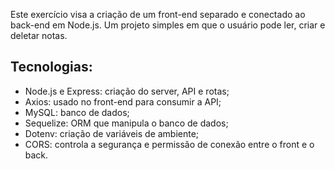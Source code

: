 Este exercício visa a criação de um front-end separado e conectado ao back-end em Node.js. Um projeto simples em que o usuário pode ler, criar e deletar notas.

## Tecnologias:

- Node.js e Express: criação do server, API e rotas;
- Axios: usado no front-end para consumir a API;
- MySQL: banco de dados;
- Sequelize: ORM que manipula o banco de dados;
- Dotenv: criação de variáveis de ambiente;
- CORS: controla a segurança e permissão de conexão entre o front e o back.
